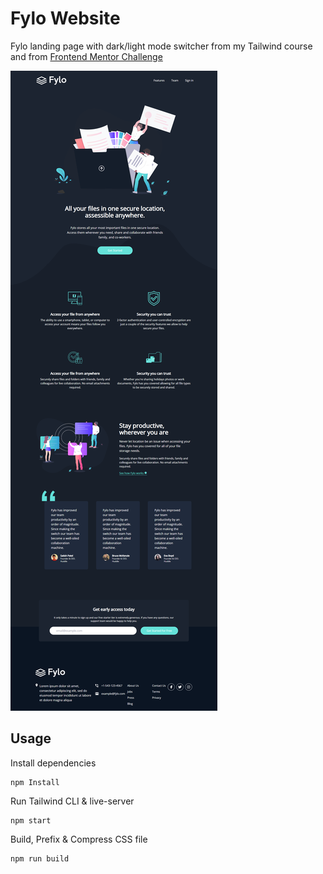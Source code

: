 # Fylo Website

Fylo landing page with dark/light mode switcher from my Tailwind course and from [Frontend Mentor Challenge](https://www.frontendmentor.io/challenges/loopstudios-landing-page-N88J5Onjw)

![Alt text](images/fylo.png)

## Usage

Install dependencies

```
npm Install
```

Run Tailwind CLI & live-server

```
npm start
```

Build, Prefix & Compress CSS file

```
npm run build
```
